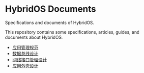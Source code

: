# HybridOS Documents

Specifications and documents of HybridOS.

This repository contains some specifications, articles, guides, and documents about HybridOS.

- [应用管理规范](zh/hybridos-spec-app-management-zh.md)
- [数据总线设计](zh/hybridos-design-data-bus-zh.md)
- [网络接口管理设计](zh/hybridos-design-sysapp-inetd-zh.md)
- [应用外壳设计](zh/hybridos-design-sysapp-shell-zh.md)

